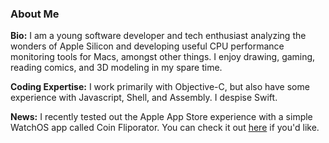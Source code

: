 
### About Me
**Bio:** I am a young software developer and tech enthusiast analyzing the wonders of Apple Silicon and developing useful CPU performance monitoring tools for Macs, amongst other things. I enjoy drawing, gaming, reading comics, and 3D modeling in my spare time.

**Coding Expertise:** I work primarily with Objective-C, but also have some experience with Javascript, Shell, and Assembly. I despise Swift.

**News:** I recently tested out the Apple App Store experience with a simple WatchOS app called Coin Fliporator. You can check it out [here](https://apps.apple.com/us/app/coin-fliporator/id1611054060) if you'd like.

<!--### Support
If you would like to support me efforts, you can donate to my [Cash App.](https://cash.app/$bitespotatobacks)-->
